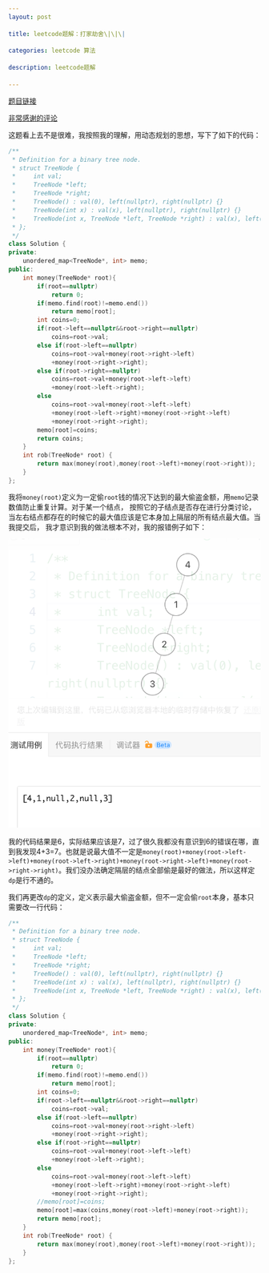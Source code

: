 ```yaml
---
layout: post

title: leetcode题解：打家劫舍\|\|\|

categories: leetcode 算法

description: leetcode题解

---
```


[题目链接](https://leetcode-cn.com/problems/house-robber-iii)

[非常感谢的评论](https://leetcode-cn.com/problems/house-robber-iii/comments/20026)

这题看上去不是很难，我按照我的理解，用动态规划的思想，写下了如下的代码：

```c++
/**
 * Definition for a binary tree node.
 * struct TreeNode {
 *     int val;
 *     TreeNode *left;
 *     TreeNode *right;
 *     TreeNode() : val(0), left(nullptr), right(nullptr) {}
 *     TreeNode(int x) : val(x), left(nullptr), right(nullptr) {}
 *     TreeNode(int x, TreeNode *left, TreeNode *right) : val(x), left(left), right(right) {}
 * };
 */
class Solution {
private:
    unordered_map<TreeNode*, int> memo;
public:
    int money(TreeNode* root){
        if(root==nullptr)
            return 0;
        if(memo.find(root)!=memo.end())
            return memo[root];
        int coins=0;
        if(root->left==nullptr&&root->right==nullptr)
            coins=root->val;
        else if(root->left==nullptr)
            coins=root->val+money(root->right->left)
            +money(root->right->right);
        else if(root->right==nullptr)
            coins=root->val+money(root->left->left)
            +money(root->left->right);
        else
            coins=root->val+money(root->left->left)
            +money(root->left->right)+money(root->right->left)
            +money(root->right->right);
        memo[root]=coins;
        return coins;
    }
    int rob(TreeNode* root) {
        return max(money(root),money(root->left)+money(root->right));
    }
};
```

我将`money(root)`定义为一定偷`root`钱的情况下达到的最大偷盗金额，用`memo`记录数值防止重复计算。对于某一个结点，
按照它的子结点是否存在进行分类讨论，当左右结点都存在的时候它的最大值应该是它本身加上隔层的所有结点最大值。当我提交后，
我才意识到我的做法根本不对，我的报错例子如下：

![image-20220505131212496](images/posts/image-20220505131212496.png)

我的代码结果是6，实际结果应该是7，过了很久我都没有意识到6的错误在哪，直到我发现4+3=7。也就是说最大值不一定是`money(root)+money(root->left->left)+money(root->left->right)+money(root->right->left)+money(root->right->right)`。我们没办法确定隔层的结点全部偷是最好的做法，所以这样定`dp`是行不通的。

我们再更改`dp`的定义，定义表示最大偷盗金额，但不一定会偷`root`本身，基本只需要改一行代码：

```c++
/**
 * Definition for a binary tree node.
 * struct TreeNode {
 *     int val;
 *     TreeNode *left;
 *     TreeNode *right;
 *     TreeNode() : val(0), left(nullptr), right(nullptr) {}
 *     TreeNode(int x) : val(x), left(nullptr), right(nullptr) {}
 *     TreeNode(int x, TreeNode *left, TreeNode *right) : val(x), left(left), right(right) {}
 * };
 */
class Solution {
private:
    unordered_map<TreeNode*, int> memo;
public:
    int money(TreeNode* root){
        if(root==nullptr)
            return 0;
        if(memo.find(root)!=memo.end())
            return memo[root];
        int coins=0;
        if(root->left==nullptr&&root->right==nullptr)
            coins=root->val;
        else if(root->left==nullptr)
            coins=root->val+money(root->right->left)
            +money(root->right->right);
        else if(root->right==nullptr)
            coins=root->val+money(root->left->left)
            +money(root->left->right);
        else
            coins=root->val+money(root->left->left)
            +money(root->left->right)+money(root->right->left)
            +money(root->right->right);
        //memo[root]=coins;
        memo[root]=max(coins,money(root->left)+money(root->right));
        return memo[root];
    }
    int rob(TreeNode* root) {
        return max(money(root),money(root->left)+money(root->right));
    }
};
```
